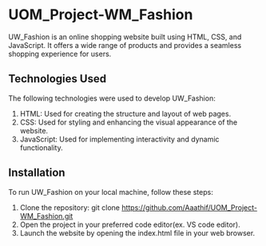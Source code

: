 # UOM_Project-WM_Fashion

UW_Fashion is an online shopping website built using HTML, CSS, and JavaScript. It offers a wide range of products and provides a seamless shopping experience for users.


## Technologies Used
The following technologies were used to develop UW_Fashion:

  1. HTML: Used for creating the structure and layout of web pages.
  2. CSS: Used for styling and enhancing the visual appearance of the website.
  3. JavaScript: Used for implementing interactivity and dynamic functionality.

## Installation
To run UW_Fashion on your local machine, follow these steps:

  1. Clone the repository: git clone https://github.com/Aaathif/UOM_Project-WM_Fashion.git
  2. Open the project in your preferred code editor(ex. VS code editor).
  3. Launch the website by opening the index.html file in your web browser.
